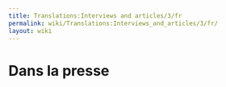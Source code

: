 ```yaml
---
title: Translations:Interviews and articles/3/fr
permalink: wiki/Translations:Interviews_and_articles/3/fr/
layout: wiki
---
```


# Dans la presse
